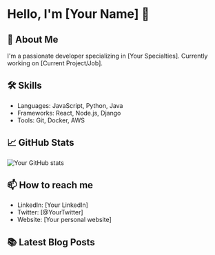 # Hello, I'm [Your Name] 👋

## 🚀 About Me
I'm a passionate developer specializing in [Your Specialties]. 
Currently working on [Current Project/Job].

## 🛠 Skills
- Languages: JavaScript, Python, Java
- Frameworks: React, Node.js, Django
- Tools: Git, Docker, AWS

## 📈 GitHub Stats
![Your GitHub stats](https://github-readme-stats.vercel.app/api?username=yourusername&show_icons=true&theme=radical)

## 📫 How to reach me
- LinkedIn: [Your LinkedIn]
- Twitter: [@YourTwitter]
- Website: [Your personal website]

## 📚 Latest Blog Posts
<!-- BLOG-POST-LIST:START -->
<!-- BLOG-POST-LIST:END -->